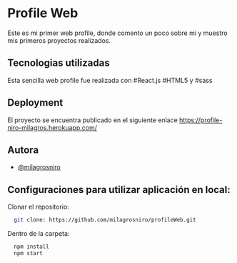 
# Profile Web

Este es mi primer web profile, donde comento un poco sobre mi y muestro mis primeros proyectos realizados. 
## Tecnologias utilizadas
Esta sencilla web profile fue realizada con #React.js #HTML5 y #sass

## Deployment

El proyecto se encuentra publicado en el siguiente enlace https://profile-niro-milagros.herokuapp.com/

  
## Autora

- [@milagrosniro](https://github.com/milagrosniro)

  
## Configuraciones para utilizar aplicación en local:

Clonar el repositorio:
```bash
  git clone: https://github.com/milagrosniro/profileWeb.git
```
Dentro de la carpeta:

```bash
  npm install 
  npm start
```
    